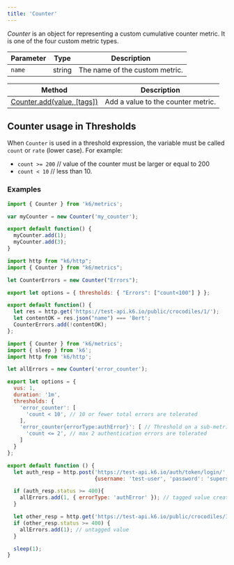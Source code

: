 ```yaml
---
title: 'Counter'
---
```


_Counter_ is an object for representing a custom cumulative counter metric. It is one of the four custom metric types.

| Parameter | Type   | Description                    |
| --------- | ------ | ------------------------------ |
| `name`    | string | The name of the custom metric. |

| Method                                                                                             | Description                        |
| -------------------------------------------------------------------------------------------------- | ---------------------------------- |
| [Counter.add(value, [tags])](/javascript-api/k6-metrics/counter/counter-add-value-tags) | Add a value to the counter metric. |

## Counter usage in Thresholds

When `Counter` is used in a threshold expression, the variable must be called `count` or `rate` (lower case).
For example:

- `count >= 200` // value of the counter must be larger or equal to 200
- `count < 10` // less than 10.

### Examples

<div class="code-group" data-props='{"labels": ["Simple example"], "lineNumbers": [true]}'>

```javaScript
import { Counter } from 'k6/metrics';

var myCounter = new Counter('my_counter');

export default function() {
  myCounter.add(1);
  myCounter.add(3);
}
```

</div>

<div class="code-group" data-props='{"labels": ["Simple Threshold usage"], "lineNumbers": [true]}'>

```javaScript
import http from "k6/http";
import { Counter } from "k6/metrics";

let CounterErrors = new Counter("Errors");

export let options = { thresholds: { "Errors": ["count<100"] } };

export default function() {
  let res = http.get('https://test-api.k6.io/public/crocodiles/1/');
  let contentOK = res.json("name") === 'Bert';
  CounterErrors.add(!contentOK);
};
```

</div>

<div class="code-group" data-props='{"labels": ["Advanced Thresholds"], "lineNumbers": [true]}'>

```javaScript
import { Counter } from 'k6/metrics';
import { sleep } from 'k6';
import http from 'k6/http';

let allErrors = new Counter('error_counter');

export let options = {
  vus: 1,
  duration: '1m',
  thresholds: {
    'error_counter': [
      'count < 10', // 10 or fewer total errors are tolerated
    ],
    'error_counter{errorType:authError}': [ // Threshold on a sub-metric (tagged values)
      'count <= 2', // max 2 authentication errors are tolerated
    ]
  }
};

export default function () {
  let auth_resp = http.post('https://test-api.k6.io/auth/token/login/',
                            {username: 'test-user', 'password': 'supersecure'});

  if (auth_resp.status >= 400){
    allErrors.add(1, { errorType: 'authError' }); // tagged value creates submetric (useful for making thresholds specific)
  }

  let other_resp = http.get('https://test-api.k6.io/public/crocodiles/1/');
  if (other_resp.status >= 400) {
    allErrors.add(1); // untagged value
  }

  sleep(1);
}
```

</div>

